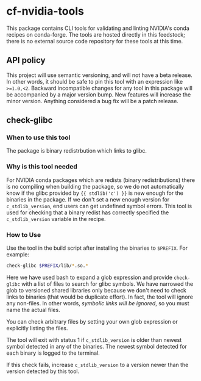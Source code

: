 # cf-nvidia-tools

This package contains CLI tools for validating and linting NVIDIA's conda recipes on
conda-forge. The tools are hosted directly in this feedstock; there is no external source
code repository for these tools at this time.

## API policy

This project will use semantic versioning, and will not have a beta release. In other words,
it should be safe to pin this tool with an expression like `>=1.0,<2`. Backward incompatible
changes for any tool in this package will be accompanied by a major version bump. New
features will increase the minor version. Anything considered a bug fix will be a patch
release.

## check-glibc

### When to use this tool

The package is binary redistrbution which links to glibc.

### Why is this tool needed

For NVIDIA conda packages which are redists (binary redistributions) there is no compiling
when building the package, so we do not automatically know if the glibc provided by `{{
stdlib('c') }}` is new enough for the binaries in the package. If we don't set a new enough
version for `c_stdlib_version`, end users can get undefined symbol errors. This tool is used
for checking that a binary redist has correctly specified the `c_stdlib_version` variable in
the recipe.

### How to Use

Use the tool in the build script after installing the binaries to `$PREFIX`. For example:

```bash
check-glibc $PREFIX/lib/*.so.*
```

Here we have used bash to expand a glob expression and provide `check-glibc` with a list of
files to search for glibc symbols. We have narrowed the glob to versioned shared libraries
only because we don't need to check links to binaries (that would be duplicate effort). In
fact, the tool will ignore any non-files. In other words, *symbolic links will be ignored*, so
you must name the actual files.

You can check arbitrary files by setting your own glob expression or explicitly listing the
files.

The tool will exit with status 1 if `c_stdlib_version` is older than newest symbol detected
in any of the binaries. The newest symbol detected for each binary is logged to the
terminal.

If this check fails, increase `c_stdlib_version` to a version newer than the version
detected by this tool.
